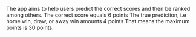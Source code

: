 The app aims to help users predict the correct scores and then be ranked among others.
The correct score equals 6 points
The true prediction, i.e home win, draw, or away win amounts 4 points
That means the maximum points is 30 points.
